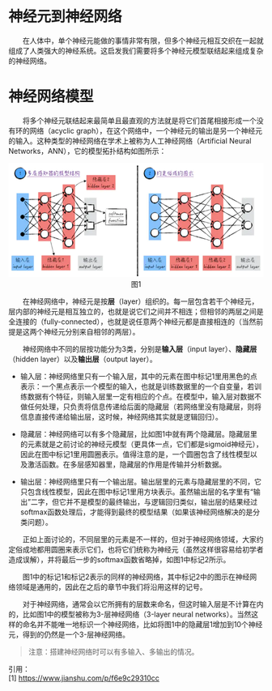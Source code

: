 # 神经元到神经网络
&emsp;&emsp;在人体中，单个神经元能做的事情非常有限，但多个神经元相互交织在一起就组成了人类强大的神经系统。这启发我们需要将多个神经元模型联结起来组成复杂的神经网络。

# 神经网络模型
&emsp;&emsp;将多个神经元联结起来最简单且最直观的方法就是将它们首尾相接形成一个没有环的网络（acyclic graph），在这个网络中，一个神经元的输出是另一个神经元的输入。这种类型的神经网络在学术上被称为人工神经网络（Artificial Neural Networks，ANN），它的模型拓扑结构如图所示：
<div align=center>
	<img src="images/神经网络模型拓扑.webp">
</div>
<div align=center>图1</div>

&emsp;&emsp;在神经网络中，神经元是按**层**（layer）组织的。每一层包含若干个神经元，层内部的神经元是相互独立的，也就是说它们之间并不相连；但相邻的两层之间是全连接的（fully-connected），也就是说任意两个神经元都是直接相连的（当然前提是这两个神经元分别来自相邻的两层）。

&emsp;&emsp;神经网络中不同的层按功能分为3类，分别是**输入层**（input layer）、**隐藏层**（hidden layer）以及**输出层**（output layer）。

- 输入层：神经网络里只有一个输入层，其中的元素在图中标记1里用黑色的点表示：一个黑点表示一个模型的输入，也就是训练数据里的一个自变量，若训练数据有个特征，则输入层里一定有相应的个点。在模型中，输入层对数据不做任何处理，只负责将信息传递给后面的隐藏层（若网络里没有隐藏层，则将信息直接传递给输出层，这时候，神经网络其实就是逻辑回归）。

- 隐藏层：神经网络可以有多个隐藏层，比如图1中就有两个隐藏层。隐藏层里的元素就是之前讨论的神经元模型（更具体一点，它们都是sigmoid神经元），因此在图中标记1里用圆圈表示。值得注意的是，一个圆圈包含了线性模型以及激活函数。在多层感知器里，隐藏层的作用是传输并分析数据。

- 输出层：神经网络里只有一个输出层。输出层里的元素与隐藏层里的不同，它只包含线性模型，因此在图中标记1里用方块表示。虽然输出层的名字里有“输出”二字，但它并不是模型的最终输出，与逻辑回归类似，输出层的结果经过softmax函数处理后，才能得到最终的模型结果（如果该神经网络解决的是分类问题）。

&emsp;&emsp;正如上面讨论的，不同层里的元素是不一样的，但对于神经网络领域，大家约定俗成地都用圆圈来表示它们，也将它们统称为神经元（虽然这样很容易给初学者造成误解），并将最后一步的softmax函数省略掉，如图1中标记2所示。

&emsp;&emsp;图1中的标记1和标记2表示的同样的神经网络，其中标记2中的图示在神经网络领域是通用的，因此在之后的章节中我们将沿用这样的记号。

&emsp;&emsp;对于神经网络，通常会以它所拥有的层数来命名，但这时输入层是不计算在内的，比如图1中的模型被称为3-层神经网络（3-layer neural networks）。当然这样的命名并不能唯一地标识一个神经网络，比如将图1中的隐藏层1增加到10个神经元，得到的仍然是一个3-层神经网络。

> 注意：搭建神经网络时可以有多输入、多输出的情况。

引用：\
[1] https://www.jianshu.com/p/f6e9c29310cc

